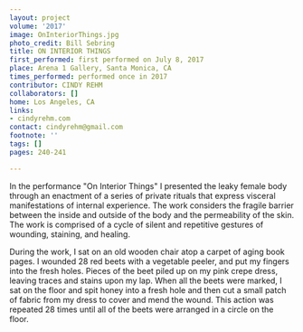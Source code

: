```yaml
---
layout: project
volume: '2017'
image: OnInteriorThings.jpg
photo_credit: Bill Sebring
title: ON INTERIOR THINGS
first_performed: first performed on July 8, 2017
place: Arena 1 Gallery, Santa Monica, CA
times_performed: performed once in 2017
contributor: CINDY REHM
collaborators: []
home: Los Angeles, CA
links:
- cindyrehm.com
contact: cindyrehm@gmail.com
footnote: ''
tags: []
pages: 240-241

---
```


In the performance "On Interior Things" I presented the leaky female body through an enactment of a series of private rituals that express visceral manifestations of internal experience. The work considers the fragile barrier between the inside and outside of the body and the permeability of the skin. The work is comprised of a cycle of silent and repetitive gestures of wounding, staining, and healing.

During the work, I sat on an old wooden chair atop a carpet of aging book pages. I wounded 28 red beets with a vegetable peeler, and put my fingers into the fresh holes. Pieces of the beet piled up on my pink crepe dress, leaving traces and stains upon my lap. When all the beets were marked, I sat on the floor and spit honey into a fresh hole and then cut a small patch of fabric from my dress to cover and mend the wound. This action was repeated 28 times until all of the beets were arranged in a circle on the floor.
